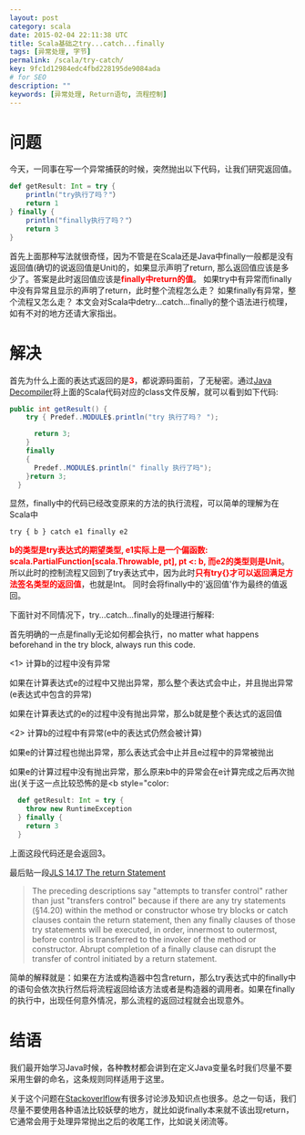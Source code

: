 ```yaml
---
layout: post
category: scala
date: 2015-02-04 22:11:38 UTC
title: Scala基础之try...catch...finally
tags: [异常处理, 字节]
permalink: /scala/try-catch/
key: 9fc1d12984edc4fbd228195de9084ada
# for SEO
description: ""
keywords: [异常处理, Return语句, 流程控制]
---
```



# 问题
今天，一同事在写一个异常捕获的时候，突然抛出以下代码，让我们研究返回值。

```scala
def getResult: Int = try {
    println("try执行了吗？"）
    return 1
} finally {
    println("finally执行了吗？"）
    return 3
}
```
首先上面那种写法就很奇怪，因为不管是在Scala还是Java中finally一般都是没有返回值(确切的说返回值是Unit)的，如果显示声明了return, 那么返回值应该是多少了。答案是此时返回值应该是<b style="color:red">finally中return的值</b>。
如果try中有异常而finally中没有异常且显示的声明了return，此时整个流程怎么走？
如果finally有异常，整个流程又怎么走？
本文会对Scala中detry...catch...finally的整个语法进行梳理，如有不对的地方还请大家指出。
  
# 解决
首先为什么上面的表达式返回的是<b style="color:red">3</b>，都说源码面前，了无秘密。通过[Java Decompiler](http://jd.benow.ca/)将上面的Scala代码对应的class文件反解，就可以看到如下代码:

```java
public int getResult() {
    try { Predef..MODULE$.println("try 执行了吗？ ");

      return 3;
    }
    finally
    {
      Predef..MODULE$.println(" finally 执行了吗");
    }return 3;
  }
```
显然，finally中的代码已经改变原来的方法的执行流程，可以简单的理解为在Scala中

```try { b } catch e1 finally e2```

<b style="color:red">b的类型是try表达式的期望类型, e1实际上是一个偏函数: scala.PartialFunction[scala.Throwable, pt], pt <: b, 而e2的类型则是Unit</b>。
所以此时的控制流程又回到了try表达式中，因为此时<b style="color:red">只有try{}才可以返回满足方法签名类型的返回值</b>，也就是Int。
同时会将finally中的'返回值'作为最终的值返回。

下面针对不同情况下，try...catch...finally的处理进行解释:

首先明确的一点是finally无论如何都会执行，no matter what happens beforehand in the try block, always run this code.

<1> 计算b的过程中没有异常
    
如果在计算表达式e的过程中又抛出异常，那么整个表达式会中止，并且抛出异常(e表达式中包含的异常)

如果在计算表达式的e的过程中没有抛出异常，那么b就是整个表达式的返回值

<2> 计算b的过程中有异常(e中的表达式仍然会被计算)

如果e的计算过程也抛出异常，那么表达式会中止并且e过程中的异常被抛出

如果e的计算过程中没有抛出异常，那么原来b中的异常会在e计算完成之后再次抛出(关于这一点比较恐怖的是<b style="color:




```scala
  def getResult: Int = try {
    throw new RuntimeException
  } finally {
    return 3
  }
```
上面这段代码还是会返回3。

最后贴一段[JLS 14.17 The return Statement](http://docs.oracle.com/javase/specs/jls/se5.0/html/statements.html#14.17)

> The preceding descriptions say "attempts to transfer control" rather than just "transfers control" because if there are any try statements (§14.20) within the method or 
> constructor whose try blocks or catch clauses contain the return statement, then any finally clauses of those try statements will be executed, in order, innermost to 
> outermost, before control is transferred to the invoker of the method or constructor. Abrupt completion of a finally clause can disrupt the transfer of control initiated by a 
> return statement.

简单的解释就是：如果在方法或构造器中包含return，那么try表达式中的finally中的语句会依次执行然后将流程返回给该方法或者是构造器的调用者。如果在finally的执行中，出现任何意外情况，那么流程的返回过程就会出现意外。


# 结语
我们最开始学习Java时候，各种教材都会讲到在定义Java变量名时我们尽量不要采用生僻的命名，这条规则同样适用于这里。

关于这个问题在[Stackoverlflow](http://stackoverflow.com/questions/65035/does-finally-always-execute-in-java)有很多讨论涉及知识点也很多。总之一句话，我们尽量不要使用各种语法比较妖孽的地方，就比如说finally本来就不该出现return，它通常会用于处理异常抛出之后的收尾工作，比如说关闭流等。